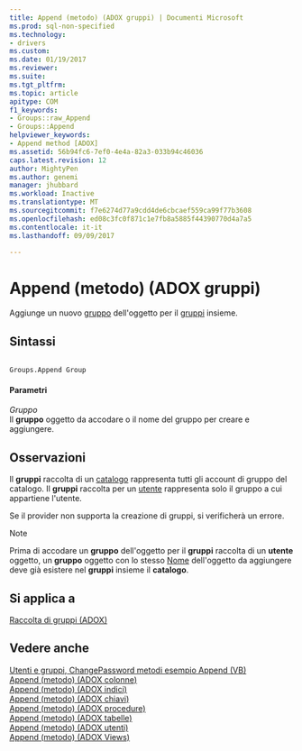 ```yaml
---
title: Append (metodo) (ADOX gruppi) | Documenti Microsoft
ms.prod: sql-non-specified
ms.technology:
- drivers
ms.custom: 
ms.date: 01/19/2017
ms.reviewer: 
ms.suite: 
ms.tgt_pltfrm: 
ms.topic: article
apitype: COM
f1_keywords:
- Groups::raw_Append
- Groups::Append
helpviewer_keywords:
- Append method [ADOX]
ms.assetid: 56b94fc6-7ef0-4e4a-82a3-033b94c46036
caps.latest.revision: 12
author: MightyPen
ms.author: genemi
manager: jhubbard
ms.workload: Inactive
ms.translationtype: MT
ms.sourcegitcommit: f7e6274d77a9cdd4de6cbcaef559ca99f77b3608
ms.openlocfilehash: ed08c3fc0f871c1e7fb8a5885f44390770d4a7a5
ms.contentlocale: it-it
ms.lasthandoff: 09/09/2017

---
```

# <a name="append-method-adox-groups"></a>Append (metodo) (ADOX gruppi)
Aggiunge un nuovo [gruppo](../../../ado/reference/adox-api/group-object-adox.md) dell'oggetto per il [gruppi](../../../ado/reference/adox-api/groups-collection-adox.md) insieme.  
  
## <a name="syntax"></a>Sintassi  
  
```  
  
Groups.Append Group  
```  
  
#### <a name="parameters"></a>Parametri  
 *Gruppo*  
 Il **gruppo** oggetto da accodare o il nome del gruppo per creare e aggiungere.  
  
## <a name="remarks"></a>Osservazioni  
 Il **gruppi** raccolta di un [catalogo](../../../ado/reference/adox-api/catalog-object-adox.md) rappresenta tutti gli account di gruppo del catalogo. Il **gruppi** raccolta per un [utente](../../../ado/reference/adox-api/user-object-adox.md) rappresenta solo il gruppo a cui appartiene l'utente.  
  
 Se il provider non supporta la creazione di gruppi, si verificherà un errore.  
  
> [!NOTE]
>  Prima di accodare un **gruppo** dell'oggetto per il **gruppi** raccolta di un **utente** oggetto, un **gruppo** oggetto con lo stesso [ Nome](../../../ado/reference/adox-api/name-property-adox.md) dell'oggetto da aggiungere deve già esistere nel **gruppi** insieme il **catalogo**.  
  
## <a name="applies-to"></a>Si applica a  
 [Raccolta di gruppi (ADOX)](../../../ado/reference/adox-api/groups-collection-adox.md)  
  
## <a name="see-also"></a>Vedere anche  
 [Utenti e gruppi, ChangePassword metodi esempio Append (VB)](../../../ado/reference/adox-api/groups-and-users-append-changepassword-methods-example-vb.md)   
 [Append (metodo) (ADOX colonne)](../../../ado/reference/adox-api/append-method-adox-columns.md)   
 [Append (metodo) (ADOX indici)](../../../ado/reference/adox-api/append-method-adox-indexes.md)   
 [Append (metodo) (ADOX chiavi)](../../../ado/reference/adox-api/append-method-adox-keys.md)   
 [Append (metodo) (ADOX procedure)](../../../ado/reference/adox-api/append-method-adox-procedures.md)   
 [Append (metodo) (ADOX tabelle)](../../../ado/reference/adox-api/append-method-adox-tables.md)   
 [Append (metodo) (ADOX utenti)](../../../ado/reference/adox-api/append-method-adox-users.md)   
 [Append (metodo) (ADOX Views)](../../../ado/reference/adox-api/append-method-adox-views.md)

